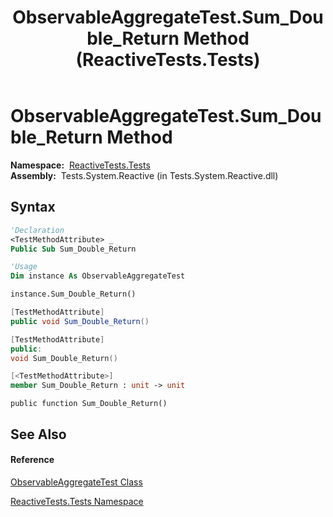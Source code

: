 ﻿---
title: ObservableAggregateTest.Sum_Double_Return Method  (ReactiveTests.Tests)
TOCTitle: Sum_Double_Return Method
ms:assetid: M:ReactiveTests.Tests.ObservableAggregateTest.Sum_Double_Return
ms:mtpsurl: https://msdn.microsoft.com/en-us/library/reactivetests.tests.observableaggregatetest.sum_double_return(v=VS.103)
ms:contentKeyID: 36619602
ms.date: 06/28/2011
mtps_version: v=VS.103
f1_keywords:
- ReactiveTests.Tests.ObservableAggregateTest.Sum_Double_Return
dev_langs:
- CSharp
- JScript
- VB
- FSharp
- c++
---

# ObservableAggregateTest.Sum\_Double\_Return Method

**Namespace:**  [ReactiveTests.Tests](hh289046\(v=vs.103\).md)  
**Assembly:**  Tests.System.Reactive (in Tests.System.Reactive.dll)

## Syntax

``` vb
'Declaration
<TestMethodAttribute> _
Public Sub Sum_Double_Return
```

``` vb
'Usage
Dim instance As ObservableAggregateTest

instance.Sum_Double_Return()
```

``` csharp
[TestMethodAttribute]
public void Sum_Double_Return()
```

``` c++
[TestMethodAttribute]
public:
void Sum_Double_Return()
```

``` fsharp
[<TestMethodAttribute>]
member Sum_Double_Return : unit -> unit 
```

``` jscript
public function Sum_Double_Return()
```

## See Also

#### Reference

[ObservableAggregateTest Class](hh314823\(v=vs.103\).md)

[ReactiveTests.Tests Namespace](hh289046\(v=vs.103\).md)

